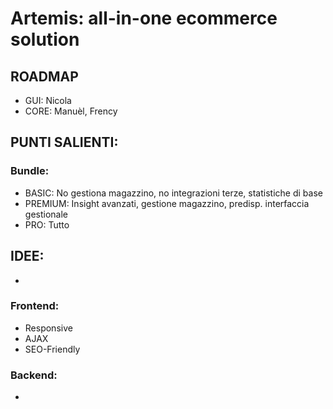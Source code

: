 # Artemis: all-in-one ecommerce solution

## ROADMAP
* GUI: Nicola
* CORE: Manuèl, Frency

## PUNTI SALIENTI:
### Bundle:
* BASIC: No gestiona magazzino, no integrazioni terze, statistiche di base
* PREMIUM: Insight avanzati, gestione magazzino, predisp. interfaccia gestionale
* PRO: Tutto

## IDEE:
* 

### Frontend:
* Responsive
* AJAX
* SEO-Friendly

### Backend:
* 
